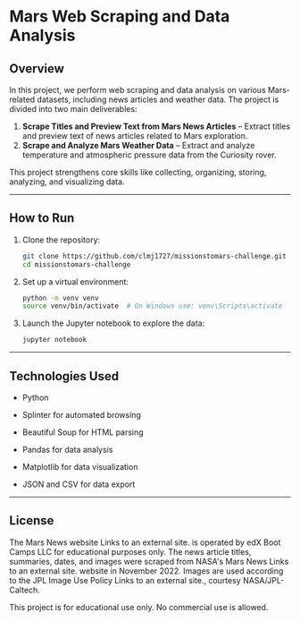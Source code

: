 
# Mars Web Scraping and Data Analysis

## Overview

In this project, we perform web scraping and data analysis on various Mars-related datasets, including news articles and weather data. The project is divided into two main deliverables:

1. **Scrape Titles and Preview Text from Mars News Articles** – Extract titles and preview text of news articles related to Mars exploration.
2. **Scrape and Analyze Mars Weather Data** – Extract and analyze temperature and atmospheric pressure data from the Curiosity rover.

This project strengthens core skills like collecting, organizing, storing, analyzing, and visualizing data.

---

## How to Run

1. Clone the repository:
    ```bash
    git clone https://github.com/clmj1727/missionstomars-challenge.git
    cd missionstomars-challenge
    ```

2. Set up a virtual environment:
    ```bash
    python -m venv venv
    source venv/bin/activate  # On Windows use: venv\Scripts\activate
    ```

3.  Launch the Jupyter notebook to explore the data:
    ```bash
    jupyter notebook
    ```

---
## Technologies Used
- Python

- Splinter for automated browsing

- Beautiful Soup for HTML parsing

- Pandas for data analysis

- Matplotlib for data visualization

- JSON and CSV for data export

---
## License

The Mars News website Links to an external site. is operated by edX Boot Camps LLC for educational purposes only. The news article titles, summaries, dates, and images were scraped from NASA's Mars News Links to an external site. website in November 2022. Images are used according to the JPL Image Use Policy Links to an external site., courtesy NASA/JPL-Caltech.

This project is for educational use only. No commercial use is allowed.
